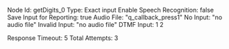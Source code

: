 Node Id:                    getDigits_0
Type:                       Exact input
Enable Speech Recognition:  false
Save Input for Reporting:   true
Audio File:                 "q_callback_press1"
No Input:                   "no audio file"
Invalid Input:              "no audio file"
DTMF Input:                 1
                            2

Response Timeout:           5
Total Attempts:             3
